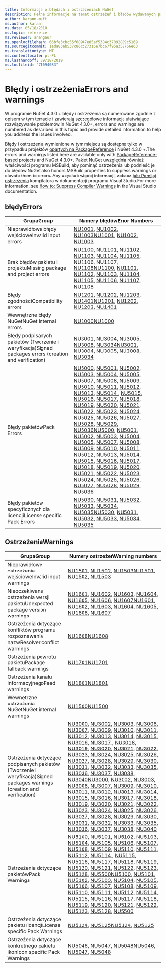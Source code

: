 ```yaml
---
title: Informacje o błędach i ostrzeżeniach NuGet
description: Pełne informacje na temat ostrzeżeń i błędów wydawanych przez pakiet NuGet podczas różnych operacji NuGet.
author: karann-msft
ms.author: karann
ms.date: 05/18/2018
ms.topic: reference
ms.reviewer: anangaur
ms.openlocfilehash: 66bfe3cbc55f68947e85af5384c37092889c5169
ms.sourcegitcommit: 1eda83ab537c86cc27316e7bc67f95a358766e63
ms.translationtype: MT
ms.contentlocale: pl-PL
ms.lasthandoff: 09/18/2019
ms.locfileid: "71094083"
---
```

# <a name="errors-and-warnings"></a><span data-ttu-id="19371-103">Błędy i ostrzeżenia</span><span class="sxs-lookup"><span data-stu-id="19371-103">Errors and warnings</span></span>

<span data-ttu-id="19371-104">W programie NuGet 4.3.0 + błędy i ostrzeżenia są numerowane zgodnie z opisem w tym temacie i zawierają szczegółowe informacje ułatwiające rozwiązywanie problemów.</span><span class="sxs-lookup"><span data-stu-id="19371-104">In NuGet 4.3.0+, errors and warnings are numbered as described in this topic and provide detailed information to help you address the issues involved.</span></span>

<span data-ttu-id="19371-105">Błędy i ostrzeżenia wymienione w tym miejscu są dostępne tylko w przypadku projektów [opartych na PackageReference](../consume-packages/package-references-in-project-files.md) i NuGet 4.3.0 +.</span><span class="sxs-lookup"><span data-stu-id="19371-105">The errors and warnings listed here are available only with [PackageReference-based](../consume-packages/package-references-in-project-files.md) projects and NuGet 4.3.0+.</span></span> <span data-ttu-id="19371-106">Pakiet NuGet uwzględnia również właściwości programu MSBuild, aby pominąć ostrzeżenia lub podnieść je do błędów.</span><span class="sxs-lookup"><span data-stu-id="19371-106">NuGet also honors MSBuild properties to suppress warnings or elevate them to errors.</span></span> <span data-ttu-id="19371-107">Aby uzyskać więcej informacji, zobacz [jak: Pomijaj ostrzeżenia](/visualstudio/ide/how-to-suppress-compiler-warnings) kompilatora w dokumentacji programu Visual Studio.</span><span class="sxs-lookup"><span data-stu-id="19371-107">For more information, see [How to: Suppress Compiler Warnings](/visualstudio/ide/how-to-suppress-compiler-warnings) in the Visual Studio documentation.</span></span>

## <a name="errors"></a><span data-ttu-id="19371-108">błędy</span><span class="sxs-lookup"><span data-stu-id="19371-108">Errors</span></span>

| <span data-ttu-id="19371-109">Grupa</span><span class="sxs-lookup"><span data-stu-id="19371-109">Group</span></span> | <span data-ttu-id="19371-110">Numery błędów</span><span class="sxs-lookup"><span data-stu-id="19371-110">Error Numbers</span></span> |
| --- | --- |
| <span data-ttu-id="19371-111">Nieprawidłowe błędy wejściowe</span><span class="sxs-lookup"><span data-stu-id="19371-111">Invalid input errors</span></span> | <span data-ttu-id="19371-112">[NU1001](./errors-and-warnings/NU1001.md), [NU1002](./errors-and-warnings/NU1002.md), [NU1003](./errors-and-warnings/NU1003.md)</span><span class="sxs-lookup"><span data-stu-id="19371-112">[NU1001](./errors-and-warnings/NU1001.md), [NU1002](./errors-and-warnings/NU1002.md), [NU1003](./errors-and-warnings/NU1003.md)</span></span> |
| <span data-ttu-id="19371-113">Brak błędów pakietu i projektu</span><span class="sxs-lookup"><span data-stu-id="19371-113">Missing package and project errors</span></span> | <span data-ttu-id="19371-114">[NU1100](./errors-and-warnings/NU1100.md), [NU1101](./errors-and-warnings/NU1101.md), [NU1102](./errors-and-warnings/NU1102.md), [NU1103](./errors-and-warnings/NU1103.md), [NU1104](./errors-and-warnings/NU1104.md), [NU1105](./errors-and-warnings/NU1105.md), [NU1106](./errors-and-warnings/NU1106.md), [NU1107](./errors-and-warnings/NU1107.md), [NU1108](./errors-and-warnings/NU1108.md)</span><span class="sxs-lookup"><span data-stu-id="19371-114">[NU1100](./errors-and-warnings/NU1100.md), [NU1101](./errors-and-warnings/NU1101.md), [NU1102](./errors-and-warnings/NU1102.md), [NU1103](./errors-and-warnings/NU1103.md), [NU1104](./errors-and-warnings/NU1104.md), [NU1105](./errors-and-warnings/NU1105.md), [NU1106](./errors-and-warnings/NU1106.md), [NU1107](./errors-and-warnings/NU1107.md), [NU1108](./errors-and-warnings/NU1108.md)</span></span> |
| <span data-ttu-id="19371-115">Błędy zgodności</span><span class="sxs-lookup"><span data-stu-id="19371-115">Compatibility errors</span></span> | <span data-ttu-id="19371-116">[NU1201](./errors-and-warnings/NU1201.md), [NU1202](./errors-and-warnings/NU1202.md), [NU1203](./errors-and-warnings/NU1203.md), [NU1401](./errors-and-warnings/NU1401.md)</span><span class="sxs-lookup"><span data-stu-id="19371-116">[NU1201](./errors-and-warnings/NU1201.md), [NU1202](./errors-and-warnings/NU1202.md), [NU1203](./errors-and-warnings/NU1203.md), [NU1401](./errors-and-warnings/NU1401.md)</span></span> |
| <span data-ttu-id="19371-117">Wewnętrzne błędy NuGet</span><span class="sxs-lookup"><span data-stu-id="19371-117">NuGet internal errors</span></span> | [<span data-ttu-id="19371-118">NU1000</span><span class="sxs-lookup"><span data-stu-id="19371-118">NU1000</span></span>](./errors-and-warnings/NU1000.md) |
| <span data-ttu-id="19371-119">Błędy podpisanych pakietów (Tworzenie i weryfikacja)</span><span class="sxs-lookup"><span data-stu-id="19371-119">Signed packages errors (creation and verification)</span></span> | <span data-ttu-id="19371-120">[NU3001](./errors-and-warnings/NU3001.md), [NU3004](./errors-and-warnings/NU3004.md), [NU3005](./errors-and-warnings/NU3005.md), [NU3008](./errors-and-warnings/NU3008.md), [NU3034](./errors-and-warnings/NU3034.md)</span><span class="sxs-lookup"><span data-stu-id="19371-120">[NU3001](./errors-and-warnings/NU3001.md), [NU3004](./errors-and-warnings/NU3004.md), [NU3005](./errors-and-warnings/NU3005.md), [NU3008](./errors-and-warnings/NU3008.md), [NU3034](./errors-and-warnings/NU3034.md)</span></span>|
| <span data-ttu-id="19371-121">Błędy pakietów</span><span class="sxs-lookup"><span data-stu-id="19371-121">Pack Errors</span></span> | <span data-ttu-id="19371-122">[NU5000](./errors-and-warnings/NU5000.md), [NU5001](./errors-and-warnings/NU5001.md), [NU5002](./errors-and-warnings/NU5002.md), [NU5003](./errors-and-warnings/NU5003.md), [NU5004](./errors-and-warnings/NU5004.md), [NU5005](./errors-and-warnings/NU5005.md), [NU5007](./errors-and-warnings/NU5007.md), [NU5008](./errors-and-warnings/NU5008.md), [NU5009](./errors-and-warnings/NU5009.md), [NU5010](./errors-and-warnings/NU5010.md), [NU5011](./errors-and-warnings/NU5011.md), [NU5012](./errors-and-warnings/NU5012.md), [NU5013](./errors-and-warnings/NU5013.md), [NU5014 ](./errors-and-warnings/NU5014.md), [NU5015](./errors-and-warnings/NU5015.md), [NU5016](./errors-and-warnings/NU5016.md), [NU5017](./errors-and-warnings/NU5017.md), [NU5018](./errors-and-warnings/NU5018.md), [NU5019](./errors-and-warnings/NU5019.md), [NU5020](./errors-and-warnings/NU5020.md), [NU5021](./errors-and-warnings/NU5021.md), [NU5022](./errors-and-warnings/NU5022.md), [NU5023](./errors-and-warnings/NU5023.md), [NU5024](./errors-and-warnings/NU5024.md), [NU5025](./errors-and-warnings/NU5025.md), [NU5026](./errors-and-warnings/NU5026.md), [NU5027](./errors-and-warnings/NU5027.md), [NU5028](./errors-and-warnings/NU5028.md), [NU5029](./errors-and-warnings/NU5029.md), [NU5036](./errors-and-warnings/NU5036.md)</span><span class="sxs-lookup"><span data-stu-id="19371-122">[NU5000](./errors-and-warnings/NU5000.md), [NU5001](./errors-and-warnings/NU5001.md), [NU5002](./errors-and-warnings/NU5002.md), [NU5003](./errors-and-warnings/NU5003.md), [NU5004](./errors-and-warnings/NU5004.md), [NU5005](./errors-and-warnings/NU5005.md), [NU5007](./errors-and-warnings/NU5007.md), [NU5008](./errors-and-warnings/NU5008.md), [NU5009](./errors-and-warnings/NU5009.md), [NU5010](./errors-and-warnings/NU5010.md), [NU5011](./errors-and-warnings/NU5011.md), [NU5012](./errors-and-warnings/NU5012.md), [NU5013](./errors-and-warnings/NU5013.md), [NU5014](./errors-and-warnings/NU5014.md), [NU5015](./errors-and-warnings/NU5015.md), [NU5016](./errors-and-warnings/NU5016.md), [NU5017](./errors-and-warnings/NU5017.md), [NU5018](./errors-and-warnings/NU5018.md), [NU5019](./errors-and-warnings/NU5019.md), [NU5020](./errors-and-warnings/NU5020.md), [NU5021](./errors-and-warnings/NU5021.md), [NU5022](./errors-and-warnings/NU5022.md), [NU5023](./errors-and-warnings/NU5023.md), [NU5024](./errors-and-warnings/NU5024.md), [NU5025](./errors-and-warnings/NU5025.md), [NU5026](./errors-and-warnings/NU5026.md), [NU5027](./errors-and-warnings/NU5027.md), [NU5028](./errors-and-warnings/NU5028.md), [NU5029](./errors-and-warnings/NU5029.md), [NU5036](./errors-and-warnings/NU5036.md)</span></span>
| <span data-ttu-id="19371-123">Błędy pakietów specyficznych dla licencji</span><span class="sxs-lookup"><span data-stu-id="19371-123">License specific Pack Errors</span></span> | <span data-ttu-id="19371-124">[NU5030](./errors-and-warnings/NU5030.md), [NU5031](./errors-and-warnings/NU5031.md), [NU5032](./errors-and-warnings/NU5032.md), [NU5033](./errors-and-warnings/NU5033.md), [NU5034](./errors-and-warnings/NU5034.md), [NU5035](./errors-and-warnings/NU5035.md)</span><span class="sxs-lookup"><span data-stu-id="19371-124">[NU5030](./errors-and-warnings/NU5030.md), [NU5031](./errors-and-warnings/NU5031.md), [NU5032](./errors-and-warnings/NU5032.md), [NU5033](./errors-and-warnings/NU5033.md), [NU5034](./errors-and-warnings/NU5034.md), [NU5035](./errors-and-warnings/NU5035.md)</span></span>

## <a name="warnings"></a><span data-ttu-id="19371-125">Ostrzeżenia</span><span class="sxs-lookup"><span data-stu-id="19371-125">Warnings</span></span>

| <span data-ttu-id="19371-126">Grupa</span><span class="sxs-lookup"><span data-stu-id="19371-126">Group</span></span> | <span data-ttu-id="19371-127">Numery ostrzeżeń</span><span class="sxs-lookup"><span data-stu-id="19371-127">Warning numbers</span></span> |
| --- | --- |
| <span data-ttu-id="19371-128">Nieprawidłowe ostrzeżenia wejściowe</span><span class="sxs-lookup"><span data-stu-id="19371-128">Invalid input warnings</span></span> | <span data-ttu-id="19371-129">[NU1501](./errors-and-warnings/NU1501.md), [NU1502](./errors-and-warnings/NU1502.md), [NU1503](./errors-and-warnings/NU1503.md)</span><span class="sxs-lookup"><span data-stu-id="19371-129">[NU1501](./errors-and-warnings/NU1501.md), [NU1502](./errors-and-warnings/NU1502.md), [NU1503](./errors-and-warnings/NU1503.md)</span></span> |
| <span data-ttu-id="19371-130">Nieoczekiwane ostrzeżenia wersji pakietu</span><span class="sxs-lookup"><span data-stu-id="19371-130">Unexpected package version warnings</span></span> | <span data-ttu-id="19371-131">[NU1601](./errors-and-warnings/NU1601.md), [NU1602](./errors-and-warnings/NU1602.md), [NU1603](./errors-and-warnings/NU1603.md), [NU1604](./errors-and-warnings/NU1604.md), [NU1605](./errors-and-warnings/NU1605.md), [NU1606](./errors-and-warnings/NU1108.md), [NU1607](./errors-and-warnings/NU1107.md)</span><span class="sxs-lookup"><span data-stu-id="19371-131">[NU1601](./errors-and-warnings/NU1601.md), [NU1602](./errors-and-warnings/NU1602.md), [NU1603](./errors-and-warnings/NU1603.md), [NU1604](./errors-and-warnings/NU1604.md), [NU1605](./errors-and-warnings/NU1605.md), [NU1606](./errors-and-warnings/NU1108.md), [NU1607](./errors-and-warnings/NU1107.md)</span></span> |
| <span data-ttu-id="19371-132">Ostrzeżenia dotyczące konfliktów programu rozpoznawania nazw</span><span class="sxs-lookup"><span data-stu-id="19371-132">Resolver conflict warnings</span></span> | [<span data-ttu-id="19371-133">NU1608</span><span class="sxs-lookup"><span data-stu-id="19371-133">NU1608</span></span>](./errors-and-warnings/NU1608.md) |
| <span data-ttu-id="19371-134">Ostrzeżenia powrotu pakietu</span><span class="sxs-lookup"><span data-stu-id="19371-134">Package fallback warnings</span></span> | [<span data-ttu-id="19371-135">NU1701</span><span class="sxs-lookup"><span data-stu-id="19371-135">NU1701</span></span>](./errors-and-warnings/NU1701.md) |
| <span data-ttu-id="19371-136">Ostrzeżenia kanału informacyjnego</span><span class="sxs-lookup"><span data-stu-id="19371-136">Feed warnings</span></span> | [<span data-ttu-id="19371-137">NU1801</span><span class="sxs-lookup"><span data-stu-id="19371-137">NU1801</span></span>](./errors-and-warnings/NU1801.md) |
| <span data-ttu-id="19371-138">Wewnętrzne ostrzeżenia NuGet</span><span class="sxs-lookup"><span data-stu-id="19371-138">NuGet internal warnings</span></span> | [<span data-ttu-id="19371-139">NU1500</span><span class="sxs-lookup"><span data-stu-id="19371-139">NU1500</span></span>](./errors-and-warnings/NU1500.md) |
| <span data-ttu-id="19371-140">Ostrzeżenia dotyczące podpisanych pakietów (Tworzenie i weryfikacja)</span><span class="sxs-lookup"><span data-stu-id="19371-140">Signed packages warnings (creation and verification)</span></span> | <span data-ttu-id="19371-141">[NU3000](./errors-and-warnings/NU3000.md), [NU3002](./errors-and-warnings/NU3002.md), [NU3003](./errors-and-warnings/NU3003.md), [NU3006](./errors-and-warnings/NU3006.md), [NU3007](./errors-and-warnings/NU3007.md), [NU3009](./errors-and-warnings/NU3009.md), [NU3010](./errors-and-warnings/NU3010.md), [NU3011](./errors-and-warnings/NU3011.md), [NU3012](./errors-and-warnings/NU3012.md), [NU3013](./errors-and-warnings/NU3013.md), [NU3014](./errors-and-warnings/NU3014.md), [NU3015](./errors-and-warnings/NU3015.md), [NU3016](./errors-and-warnings/NU3016.md), [NU3017 ](./errors-and-warnings/NU3017.md), [NU3018](./errors-and-warnings/NU3018.md), [NU3019](./errors-and-warnings/NU3019.md), [NU3020](./errors-and-warnings/NU3020.md), [NU3021](./errors-and-warnings/NU3021.md), [NU3022](./errors-and-warnings/NU3022.md), [NU3023](./errors-and-warnings/NU3023.md), [NU3024](./errors-and-warnings/NU3024.md), [NU3025](./errors-and-warnings/NU3025.md), [NU3026](./errors-and-warnings/NU3026.md), [NU3027](./errors-and-warnings/NU3027.md), [NU3028](./errors-and-warnings/NU3028.md), [NU3029](./errors-and-warnings/NU3029.md), [NU3030](./errors-and-warnings/NU3030.md), [NU3031](./errors-and-warnings/NU3031.md), [NU3032](./errors-and-warnings/NU3032.md), [NU3033](./errors-and-warnings/NU3033.md), [NU3035](./errors-and-warnings/NU3035.md), [NU3036](./errors-and-warnings/NU3036.md), [NU3037](./errors-and-warnings/NU3037.md), [NU3038](./errors-and-warnings/NU3038.md), [NU3040](./errors-and-warnings/NU3040.md)</span><span class="sxs-lookup"><span data-stu-id="19371-141">[NU3000](./errors-and-warnings/NU3000.md), [NU3002](./errors-and-warnings/NU3002.md), [NU3003](./errors-and-warnings/NU3003.md), [NU3006](./errors-and-warnings/NU3006.md), [NU3007](./errors-and-warnings/NU3007.md), [NU3009](./errors-and-warnings/NU3009.md), [NU3010](./errors-and-warnings/NU3010.md), [NU3011](./errors-and-warnings/NU3011.md), [NU3012](./errors-and-warnings/NU3012.md), [NU3013](./errors-and-warnings/NU3013.md), [NU3014](./errors-and-warnings/NU3014.md), [NU3015](./errors-and-warnings/NU3015.md), [NU3016](./errors-and-warnings/NU3016.md), [NU3017](./errors-and-warnings/NU3017.md), [NU3018](./errors-and-warnings/NU3018.md), [NU3019](./errors-and-warnings/NU3019.md), [NU3020](./errors-and-warnings/NU3020.md), [NU3021](./errors-and-warnings/NU3021.md), [NU3022](./errors-and-warnings/NU3022.md), [NU3023](./errors-and-warnings/NU3023.md), [NU3024](./errors-and-warnings/NU3024.md), [NU3025](./errors-and-warnings/NU3025.md), [NU3026](./errors-and-warnings/NU3026.md), [NU3027](./errors-and-warnings/NU3027.md), [NU3028](./errors-and-warnings/NU3028.md), [NU3029](./errors-and-warnings/NU3029.md), [NU3030](./errors-and-warnings/NU3030.md), [NU3031](./errors-and-warnings/NU3031.md), [NU3032](./errors-and-warnings/NU3032.md), [NU3033](./errors-and-warnings/NU3033.md), [NU3035](./errors-and-warnings/NU3035.md), [NU3036](./errors-and-warnings/NU3036.md), [NU3037](./errors-and-warnings/NU3037.md), [NU3038](./errors-and-warnings/NU3038.md), [NU3040](./errors-and-warnings/NU3040.md)</span></span> |
| <span data-ttu-id="19371-142">Ostrzeżenia dotyczące pakietów</span><span class="sxs-lookup"><span data-stu-id="19371-142">Pack Warnings</span></span> | <span data-ttu-id="19371-143">[NU5100](./errors-and-warnings/NU5100.md), [NU5101](./errors-and-warnings/NU5101.md), [NU5102](./errors-and-warnings/NU5102.md), [NU5103](./errors-and-warnings/NU5103.md), [NU5104](./errors-and-warnings/NU5104.md), [NU5105](./errors-and-warnings/NU5105.md), [NU5106](./errors-and-warnings/NU5106.md), [NU5107](./errors-and-warnings/NU5107.md), [NU5108](./errors-and-warnings/NU5108.md), [NU5109](./errors-and-warnings/NU5109.md), [NU5110](./errors-and-warnings/NU5110.md), [NU5111](./errors-and-warnings/NU5111.md), [NU5112](./errors-and-warnings/NU5112.md), [NU5114 ](./errors-and-warnings/NU5114.md), [NU5115](./errors-and-warnings/NU5115.md), [NU5116](./errors-and-warnings/NU5116.md), [NU5117](./errors-and-warnings/NU5117.md), [NU5118](./errors-and-warnings/NU5118.md), [NU5119](./errors-and-warnings/NU5119.md), [NU5120](./errors-and-warnings/NU5120.md), [NU5121](./errors-and-warnings/NU5121.md), [NU5122](./errors-and-warnings/NU5122.md), [NU5123](./errors-and-warnings/NU5123.md), [NU5128](./errors-and-warnings/NU5128.md), [NU5500](./errors-and-warnings/NU5500.md)</span><span class="sxs-lookup"><span data-stu-id="19371-143">[NU5100](./errors-and-warnings/NU5100.md), [NU5101](./errors-and-warnings/NU5101.md), [NU5102](./errors-and-warnings/NU5102.md), [NU5103](./errors-and-warnings/NU5103.md), [NU5104](./errors-and-warnings/NU5104.md), [NU5105](./errors-and-warnings/NU5105.md), [NU5106](./errors-and-warnings/NU5106.md), [NU5107](./errors-and-warnings/NU5107.md), [NU5108](./errors-and-warnings/NU5108.md), [NU5109](./errors-and-warnings/NU5109.md), [NU5110](./errors-and-warnings/NU5110.md), [NU5111](./errors-and-warnings/NU5111.md), [NU5112](./errors-and-warnings/NU5112.md), [NU5114](./errors-and-warnings/NU5114.md), [NU5115](./errors-and-warnings/NU5115.md), [NU5116](./errors-and-warnings/NU5116.md), [NU5117](./errors-and-warnings/NU5117.md), [NU5118](./errors-and-warnings/NU5118.md), [NU5119](./errors-and-warnings/NU5119.md), [NU5120](./errors-and-warnings/NU5120.md), [NU5121](./errors-and-warnings/NU5121.md), [NU5122](./errors-and-warnings/NU5122.md), [NU5123](./errors-and-warnings/NU5123.md), [NU5128](./errors-and-warnings/NU5128.md), [NU5500](./errors-and-warnings/NU5500.md)</span></span>
| <span data-ttu-id="19371-144">Ostrzeżenia dotyczące pakietu licencji</span><span class="sxs-lookup"><span data-stu-id="19371-144">License specific Pack Warnings</span></span> | <span data-ttu-id="19371-145">[NU5124](./errors-and-warnings/NU5124.md), [NU5125](./errors-and-warnings/NU5125.md)</span><span class="sxs-lookup"><span data-stu-id="19371-145">[NU5124](./errors-and-warnings/NU5124.md), [NU5125](./errors-and-warnings/NU5125.md)</span></span>
| <span data-ttu-id="19371-146">Ostrzeżenia dotyczące konkretnego pakietu ikon</span><span class="sxs-lookup"><span data-stu-id="19371-146">Icon specific Pack Warnings</span></span> | <span data-ttu-id="19371-147">[NU5046](./errors-and-warnings/NU5046.md), [NU5047](./errors-and-warnings/NU5047.md), [NU5048](./errors-and-warnings/NU5048.md)</span><span class="sxs-lookup"><span data-stu-id="19371-147">[NU5046](./errors-and-warnings/NU5046.md), [NU5047](./errors-and-warnings/NU5047.md), [NU5048](./errors-and-warnings/NU5048.md)</span></span>
